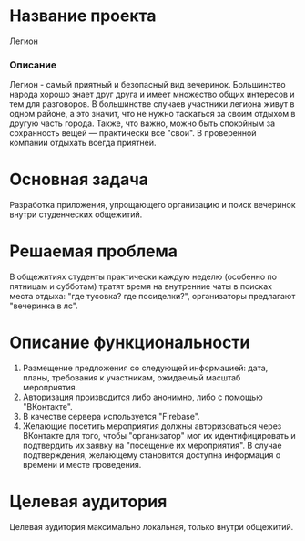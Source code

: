 # Название проекта
Легион

### Описание
Легион - самый приятный и безопасный вид вечеринок. Большинство народа хорошо знает друг друга и имеет множество общих интересов и тем для разговоров. В большинстве случаев участники легиона живут в одном районе, а это значит, что не нужно таскаться за своим отдыхом в другую часть города. Также, что важно, можно быть спокойным за сохранность вещей — практически все "свои". В проверенной компании отдыхать всегда приятней.

# Основная задача
Разработка приложения, упрощающего организацию и поиск вечеринок внутри студенческих общежитий.

# Решаемая проблема
В общежитиях студенты практически каждую неделю (особенно по пятницам и субботам) тратят время на внутренние чаты в поисках места отдыха: "где тусовка? где посиделки?", организаторы предлагают "вечеринка в лс". 

# Описание функциональности
1) Размещение предложения со следующей информацией: дата, планы, требования к участникам, ожидаемый масштаб мероприятия.
2) Авторизация производится либо анонимно, либо с помощью "ВКонтакте".
3) В качестве сервера используется "Firebase".
4) Желающие посетить мероприятия должны авторизоваться через ВКонтакте для того, чтобы "организатор" мог их идентифицировать и подтвердить их заявку на "посещение их мероприятия". В случае подтверждения, желающему становится доступна информация о времени и месте проведения.

# Целевая аудитория
Целевая аудитория максимально локальная, только внутри общежитий.
